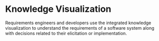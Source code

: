 # Knowledge Visualization

Requirements engineers and developers use the integrated knowledge visualization 
to understand the requirements of a software system along with decisions related to 
their elicitation or implementation.

